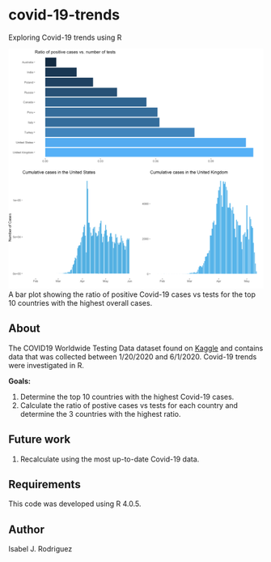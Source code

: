# covid-19-trends
Exploring Covid-19 trends using R

![](https://github.com/space-isa/covid-19-trends/blob/main/figures/covid-trends-ratio-sp.png?raw=true)
A bar plot showing the ratio of positive Covid-19 cases vs tests for the top 10 countries with the highest overall cases.

## About

The COVID19 Worldwide Testing Data dataset found on [Kaggle](https://www.kaggle.com/lin0li/covid19testing) and contains data that was collected between 1/20/2020 and 6/1/2020. Covid-19 trends were investigated in R.

**Goals:**
1. Determine the top 10 countries with the highest Covid-19 cases.
2. Calculate the ratio of postive cases vs tests for each country and determine the 3 countries with the highest ratio.

## Future work
1. Recalculate using the most up-to-date Covid-19 data.

## Requirements
This code was developed using R 4.0.5.

## Author
Isabel J. Rodriguez
